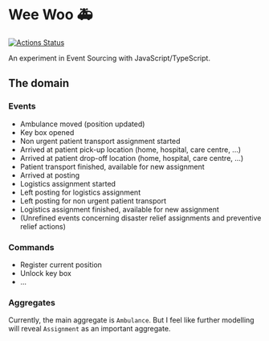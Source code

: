 # Wee Woo 🚑

[![Actions Status](https://github.com/thomastoye/weewoo/workflows/node/badge.svg)](https://github.com/thomastoye/weewoo/actions)

An experiment in Event Sourcing with JavaScript/TypeScript.

## The domain

### Events

* Ambulance moved (position updated)
* Key box opened
* Non urgent patient transport assignment started
* Arrived at patient pick-up location (home, hospital, care centre, ...)
* Arrived at patient drop-off location (home, hospital, care centre, ...)
* Patient transport finished, available for new assignment
* Arrived at posting
* Logistics assignment started
* Left posting for logistics assignment
* Left posting for non urgent patient transport
* Logistics assignment finished, available for new assignment
* (Unrefined events concerning disaster relief assignments and preventive relief actions)

### Commands

* Register current position
* Unlock key box
* ...

### Aggregates

Currently, the main aggregate is `Ambulance`. But I feel like further modelling will reveal `Assignment` as an important aggregate.
